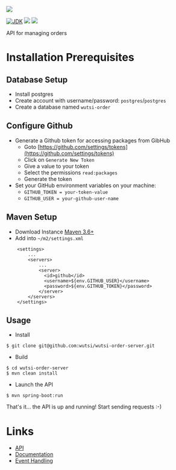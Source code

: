 [![](https://github.com/wutsi/wutsi-order-server/actions/workflows/master.yml/badge.svg)](https://github.com/wutsi/wutsi-order-server/actions/workflows/master.yml)

[![JDK](https://img.shields.io/badge/jdk-11-brightgreen.svg)](https://jdk.java.net/11/)
[![](https://img.shields.io/badge/maven-3.6-brightgreen.svg)](https://maven.apache.org/download.cgi)
![](https://img.shields.io/badge/language-kotlin-blue.svg)

API for managing orders

# Installation Prerequisites

## Database Setup

- Install postgres
- Create account with username/password: `postgres`/`postgres`
- Create a database named `wutsi-order`

## Configure Github

- Generate a Github token for accessing packages from GibHub
    - Goto [https://github.com/settings/tokens](https://github.com/settings/tokens)
    - Click on `Generate New Token`
    - Give a value to your token
    - Select the permissions `read:packages`
    - Generate the token
- Set your GitHub environment variables on your machine:
    - `GITHUB_TOKEN = your-token-value`
    - `GITHUB_USER = your-github-user-name`

## Maven Setup

- Download Instance [Maven 3.6+](https://maven.apache.org/download.cgi)
- Add into `~/m2/settings.xml`

```
    <settings>
        ...
        <servers>
            ...
            <server>
              <id>github</id>
              <username>${env.GITHUB_USER}</username>
              <password>${env.GITHUB_TOKEN}</password>
            </server>
        </servers>
    </settings>
```

## Usage

- Install

```
$ git clone git@github.com:wutsi/wutsi-order-server.git
```

- Build

```
$ cd wutsi-order-server
$ mvn clean install
```

- Launch the API

```
$ mvn spring-boot:run
```

That's it... the API is up and running! Start sending requests :-)

# Links

- [API](https://wutsi.github.io/wutsi-order-server/api/)
- [Documentation](docs/)
- [Event Handling](docs/Event.md)
